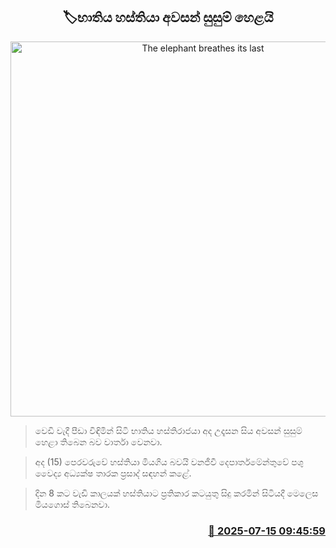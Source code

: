 <p align='center'><b><h2 align='center' title='The elephant breathes its last'>🏷භාතිය හස්තියා අවසන් සුසුම් හෙළයි</h2></b></p>
<p align='center'><img src='https://helakuru.sgp1.cdn.digitaloceanspaces.com/esana/images/lib/bhathiya-elephnet-ui.jpg' width='600' alt='The elephant breathes its last'></p>

> වෙඩි වැදී පීඩා විඳිමින් සිටි භාතිය හස්තිරාජයා අද උදෑසන සි​ය අවසන් සුසුම් හෙළා තිබෙන බව වාර්තා වෙනවා.

> අද (15) පෙරවරුවේ හස්තියා මියගිය බවයි වනජීවී දෙපාර්තමේන්තුවේ පශු වෛද්‍ය අධ්‍යක්ෂ තාරක ප්‍රසාද් සඳහන් කළේ.

> දින 8 කට වැඩි කාලයක් හස්තියාට ප්‍රතිකාර කටයුතු සිදු කරමින් සිටියදී මෙලෙස මියගොස් තිබෙනවා.



<h3 align='right'><a href='https://www.helakuru.lk/esana/p/111856/'>📅 2025-07-15 09:45:59</a></h3>
